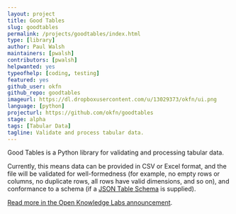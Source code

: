```yaml
---
layout: project
title: Good Tables
slug: goodtables
permalink: /projects/goodtables/index.html
type: [library]
author: Paul Walsh
maintainers: [pwalsh]
contributors: [pwalsh]
helpwanted: yes
typeofhelp: [coding, testing]
featured: yes
github_user: okfn
github_repo: goodtables
imageurl: https://dl.dropboxusercontent.com/u/13029373/okfn/ui.png
language: [python]
projecturl: https://github.com/okfn/goodtables
stage: alpha
tags: [Tabular Data]
tagline: Validate and process tabular data.
---
```


Good Tables is a Python library for validating and processing tabular data. 

Currently, this means data can be provided in CSV or Excel format, and the file will 
be validated for well-formedness (for example, no empty rows or columns, no duplicate 
rows, all rows have valid dimensions, and so on), and conformance to a schema 
(if a <a href="http://dataprotocols.org/json-table-schema/">JSON Table Schema</a> is supplied).

<a href="http://okfnlabs.org/blog/2015/02/20/introducing-goodtables.html">Read more in the Open Knowledge Labs announcement</a>.

